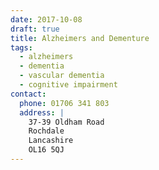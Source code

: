 ```yaml
---
date: 2017-10-08
draft: true
title: Alzheimers and Dementure
tags:
  - alzheimers
  - dementia
  - vascular dementia
  - cognitive impairment
contact:
  phone: 01706 341 803
  address: |
    37-39 Oldham Road
    Rochdale
    Lancashire
    OL16 5QJ
---
```


